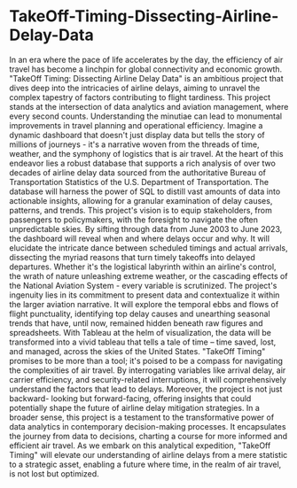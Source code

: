 # TakeOff-Timing-Dissecting-Airline-Delay-Data
In an era where the pace of life accelerates by the day, the efficiency of air travel has become a linchpin for global connectivity and economic growth. "TakeOff Timing: Dissecting Airline Delay Data" is an ambitious project that dives deep into the intricacies of airline delays, aiming to unravel the complex tapestry of factors contributing to flight tardiness. This project stands at the intersection of data analytics and aviation management, where every second counts. Understanding the minutiae can lead to monumental improvements in travel planning and operational efficiency.
Imagine a dynamic dashboard that doesn't just display data but tells the story of millions of journeys - it's a narrative woven from the threads of time, weather, and the symphony of logistics that is air travel. At the heart of this endeavor lies a robust database that supports a rich analysis of over two decades of airline delay data sourced from the authoritative Bureau of Transportation Statistics of the U.S. Department of Transportation. The database will harness the power of SQL to distill vast amounts of data into actionable insights, allowing for a granular examination of delay causes, patterns, and trends.
This project's vision is to equip stakeholders, from passengers to policymakers, with the foresight to navigate the often unpredictable skies. By sifting through data from June 2003 to June 2023, the dashboard will reveal when and where delays occur and why. It will elucidate the intricate dance between scheduled timings and actual arrivals, dissecting the myriad reasons that turn timely takeoffs into delayed departures. Whether it's the logistical labyrinth within an airline's control, the wrath of nature unleashing extreme weather, or the cascading effects of the National Aviation System - every variable is scrutinized.
The project's ingenuity lies in its commitment to present data and contextualize it within the larger aviation narrative. It will explore the temporal ebbs and flows of flight punctuality, identifying top delay causes and unearthing seasonal trends that have, until now, remained hidden beneath raw figures and spreadsheets. With Tableau at the helm of visualization, the data will be transformed into a vivid tableau that tells a tale of time – time saved, lost, and managed, across the skies of the United States.
"TakeOff Timing" promises to be more than a tool; it's poised to be a compass for navigating the complexities of air travel. By interrogating variables like arrival delay, air carrier efficiency, and security-related interruptions, it will comprehensively understand the factors that lead to delays. Moreover, the project is not just backward- looking but forward-facing, offering insights that could potentially shape the future of airline delay mitigation strategies.
In a broader sense, this project is a testament to the transformative power of data analytics in contemporary decision-making processes. It encapsulates the journey from data to decisions, charting a course for more informed and efficient air travel. As we embark on this analytical expedition, "TakeOff Timing" will elevate our understanding of airline delays from a mere statistic to a strategic asset, enabling a future where time, in the realm of air travel, is not lost but optimized.
